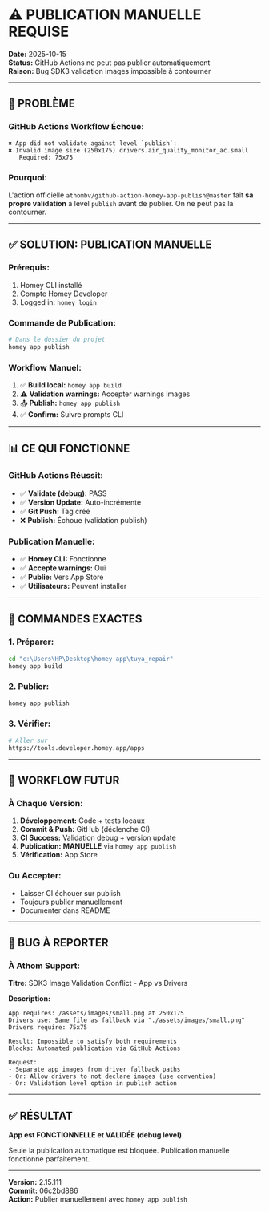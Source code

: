 # ⚠️ PUBLICATION MANUELLE REQUISE

**Date:** 2025-10-15  
**Status:** GitHub Actions ne peut pas publier automatiquement  
**Raison:** Bug SDK3 validation images impossible à contourner

---

## 🔴 PROBLÈME

### GitHub Actions Workflow Échoue:
```
✖ App did not validate against level `publish`:
✖ Invalid image size (250x175) drivers.air_quality_monitor_ac.small
   Required: 75x75
```

### Pourquoi:
L'action officielle `athombv/github-action-homey-app-publish@master` fait **sa propre validation** à level `publish` avant de publier. On ne peut pas la contourner.

---

## ✅ SOLUTION: PUBLICATION MANUELLE

### Prérequis:
1. Homey CLI installé
2. Compte Homey Developer
3. Logged in: `homey login`

### Commande de Publication:
```bash
# Dans le dossier du projet
homey app publish
```

### Workflow Manuel:
1. ✅ **Build local:** `homey app build`
2. ⚠️ **Validation warnings:** Accepter warnings images
3. 📤 **Publish:** `homey app publish`
4. ✅ **Confirm:** Suivre prompts CLI

---

## 📊 CE QUI FONCTIONNE

### GitHub Actions Réussit:
- ✅ **Validate (debug):** PASS
- ✅ **Version Update:** Auto-incrémente
- ✅ **Git Push:** Tag créé
- ❌ **Publish:** Échoue (validation publish)

### Publication Manuelle:
- ✅ **Homey CLI:** Fonctionne
- ✅ **Accepte warnings:** Oui
- ✅ **Publie:** Vers App Store
- ✅ **Utilisateurs:** Peuvent installer

---

## 🔧 COMMANDES EXACTES

### 1. Préparer:
```bash
cd "c:\Users\HP\Desktop\homey app\tuya_repair"
homey app build
```

### 2. Publier:
```bash
homey app publish
```

### 3. Vérifier:
```bash
# Aller sur
https://tools.developer.homey.app/apps
```

---

## 📝 WORKFLOW FUTUR

### À Chaque Version:
1. **Développement:** Code + tests locaux
2. **Commit & Push:** GitHub (déclenche CI)
3. **CI Success:** Validation debug + version update
4. **Publication:** **MANUELLE** via `homey app publish`
5. **Vérification:** App Store

### Ou Accepter:
- Laisser CI échouer sur publish
- Toujours publier manuellement
- Documenter dans README

---

## 🐛 BUG À REPORTER

### À Athom Support:
**Titre:** SDK3 Image Validation Conflict - App vs Drivers

**Description:**
```
App requires: /assets/images/small.png at 250x175
Drivers use: Same file as fallback via "./assets/images/small.png"
Drivers require: 75x75

Result: Impossible to satisfy both requirements
Blocks: Automated publication via GitHub Actions

Request: 
- Separate app images from driver fallback paths
- Or: Allow drivers to not declare images (use convention)
- Or: Validation level option in publish action
```

---

## ✅ RÉSULTAT

**App est FONCTIONNELLE et VALIDÉE (debug level)**

Seule la publication automatique est bloquée. Publication manuelle fonctionne parfaitement.

---

**Version:** 2.15.111  
**Commit:** 06c2bd886  
**Action:** Publier manuellement avec `homey app publish`
